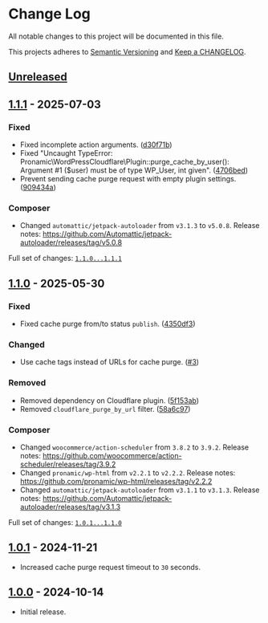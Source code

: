 # Change Log

All notable changes to this project will be documented in this file.

This projects adheres to [Semantic Versioning](http://semver.org/) and [Keep a CHANGELOG](http://keepachangelog.com/).

## [Unreleased][unreleased]

## [1.1.1] - 2025-07-03

### Fixed

- Fixed incomplete action arguments. ([d30f71b](https://github.com/pronamic/wp-pronamic-cloudflare/commit/d30f71bb4f50a41d0f749e138220a340d9e6dbc0))
- Fixed "Uncaught TypeError: Pronamic\WordPressCloudflare\Plugin::purge_cache_by_user(): Argument #1 ($user) must be of type WP_User, int given". ([4706bed](https://github.com/pronamic/wp-pronamic-cloudflare/commit/4706beddd6d725f9d43458053b037c1f7786f80f))
- Prevent sending cache purge request with empty plugin settings. ([909434a](https://github.com/pronamic/wp-pronamic-cloudflare/commit/909434a52ea27cdf246f93540544c35cf0a15e62))

### Composer

- Changed `automattic/jetpack-autoloader` from `v3.1.3` to `v5.0.8`.
	Release notes: https://github.com/Automattic/jetpack-autoloader/releases/tag/v5.0.8

Full set of changes: [`1.1.0...1.1.1`][1.1.1]

[1.1.1]: https://github.com/pronamic/wp-pronamic-cloudflare/compare/v1.1.0...v1.1.1

## [1.1.0] - 2025-05-30

### Fixed

- Fixed cache purge from/to status `publish`. ([4350df3](https://github.com/pronamic/wp-pronamic-cloudflare/commit/4350df3be4af4031856dbeec877865189679d547))

### Changed

- Use cache tags instead of URLs for cache purge. ([#3](https://github.com/pronamic/wp-pronamic-cloudflare/issues/3))

### Removed

- Removed dependency on Cloudflare plugin. ([5f153ab](https://github.com/pronamic/wp-pronamic-cloudflare/commit/5f153ab6d444837e4856177daab1ca500654289b))
- Removed `cloudflare_purge_by_url` filter. ([58a6c97](https://github.com/pronamic/wp-pronamic-cloudflare/commit/58a6c97a5f8dc6c1816011e10516c5f82b393d75))

### Composer

- Changed `woocommerce/action-scheduler` from `3.8.2` to `3.9.2`.
	Release notes: https://github.com/woocommerce/action-scheduler/releases/tag/3.9.2
- Changed `pronamic/wp-html` from `v2.2.1` to `v2.2.2`.
	Release notes: https://github.com/pronamic/wp-html/releases/tag/v2.2.2
- Changed `automattic/jetpack-autoloader` from `v3.1.1` to `v3.1.3`.
	Release notes: https://github.com/Automattic/jetpack-autoloader/releases/tag/v3.1.3

Full set of changes: [`1.0.1...1.1.0`][1.1.0]

[1.1.0]: https://github.com/pronamic/wp-pronamic-cloudflare/compare/v1.0.1...v1.1.0

## [1.0.1] - 2024-11-21
- Increased cache purge request timeout to `30` seconds.

## [1.0.0] - 2024-10-14
- Initial release.

[unreleased]: https://github.com/pronamic/wp-pronamic-cloudflare/compare/1.0.1...HEAD
[1.0.1]: https://github.com/pronamic/wp-pronamic-cloudflare/compare/1.0.0...1.0.1
[1.0.0]: https://github.com/pronamic/wp-pronamic-cloudflare/releases/tag/v1.0.0
